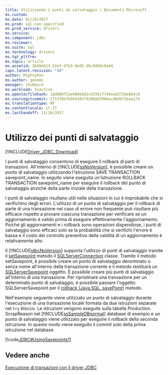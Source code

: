 ```yaml
---
title: Utilizzando i punti di salvataggio | Documenti Microsoft
ms.custom: 
ms.date: 01/19/2017
ms.prod: sql-non-specified
ms.prod_service: drivers
ms.service: 
ms.component: jdbc
ms.reviewer: 
ms.suite: sql
ms.technology: drivers
ms.tgt_pltfrm: 
ms.topic: article
ms.assetid: 3b48eb13-32ef-4fb3-8e95-dbc9468c9a44
caps.latest.revision: "19"
author: MightyPen
ms.author: genemi
manager: jhubbard
ms.workload: Inactive
ms.openlocfilehash: 1dd880f12e989eb81c4156cf745ead3758e8b4c8
ms.sourcegitcommit: 2713f8e7b504101f9298a0706bacd84bf2eaa174
ms.translationtype: MT
ms.contentlocale: it-IT
ms.lasthandoff: 11/18/2017
---
```

# <a name="using-savepoints"></a>Utilizzo dei punti di salvataggio
[!INCLUDE[Driver_JDBC_Download](../../includes/driver_jdbc_download.md)]

  I punti di salvataggio consentono di eseguire il rollback di parti di transazioni. All'interno di [!INCLUDE[ssNoVersion](../../includes/ssnoversion_md.md)], è possibile creare un punto di salvataggio utilizzando l'istruzione SAVE TRANSACTION savepoint_name. In seguito viene eseguita un'istruzione ROLLBACK TRANSACTION savepoint_name per eseguire il rollback del punto di salvataggio anziché della parte iniziale della transazione.  
  
 I punti di salvataggio risultano utili nelle situazioni in cui è improbabile che si verifichino degli errori. L'utilizzo di un punto di salvataggio per il rollback di parte di una transazione nel caso di errore non frequente può risultare più efficace rispetto a provare ciascuna transazione per verificare se un aggiornamento è valido prima di eseguire effettivamente l'aggiornamento. Poiché gli aggiornamenti e i rollback sono operazioni dispendiose, i punti di salvataggio sono efficaci solo se la probabilità che si verifichi l'errore è bassa e il costo del controllo preventivo della validità di un aggiornamento è relativamente alto.  
  
 Il [!INCLUDE[jdbcNoVersion](../../includes/jdbcnoversion_md.md)] supporta l'utilizzo di punti di salvataggio tramite il [setSavepoint](../../connect/jdbc/reference/setsavepoint-method-sqlserverconnection.md) metodo il [SQLServerConnection](../../connect/jdbc/reference/sqlserverconnection-class.md) classe. Tramite il metodo setSavepoint, è possibile creare un punto di salvataggio denominato o senza nome all'interno della transazione corrente e il metodo restituirà un [SQLServerSavepoint](../../connect/jdbc/reference/sqlserversavepoint-class.md) oggetto. È possibile creare più punti di salvataggio all'interno di una transazione. Per ripristinare una transazione per un determinato punto di salvataggio, è possibile passare l'oggetto SQLServerSavepoint per il [rollback (Java.SQL. savePoint)](../../connect/jdbc/reference/rollback-method-java-sql-savepoint.md) metodo.  
  
 Nell'esempio seguente viene utilizzato un punto di salvataggio durante l'esecuzione di una transazione locale formata da due istruzioni separate nel `try` blocco. Le istruzioni vengono eseguite sulla tabella Production. ScrapReason nel [!INCLUDE[ssSampleDBnormal](../../includes/sssampledbnormal_md.md)] database di esempio e un punto di salvataggio viene utilizzato per eseguire il rollback della seconda istruzione. In questo modo viene eseguito il commit solo della prima istruzione nel database.  
  
 [!code[JDBC#UsingSavepoints1](../../connect/jdbc/codesnippet/Java/using-savepoints_1.java)]  
  
## <a name="see-also"></a>Vedere anche  
 [Esecuzione di transazioni con il driver JDBC](../../connect/jdbc/performing-transactions-with-the-jdbc-driver.md)  
  
  
